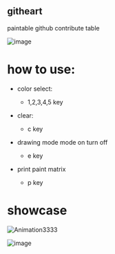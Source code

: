 ## githeart

paintable github contribute table

![image](https://user-images.githubusercontent.com/48323786/130625675-945dcc00-dcc9-45d5-8319-29d8fd5c3b13.png)
 
 # how to use:
 - color select:
   -  1,2,3,4,5 key

 - clear:
   - c key
 - drawing mode mode on turn off
   - e key
 - print paint matrix
   - p key

# showcase

![Animation3333](https://user-images.githubusercontent.com/48323786/130656806-4e445c1e-9648-448d-8968-fa8fd804c636.gif)

![image](https://user-images.githubusercontent.com/48323786/130627200-977b979b-7243-4e57-9c6f-77a3fe5d9db5.png)

